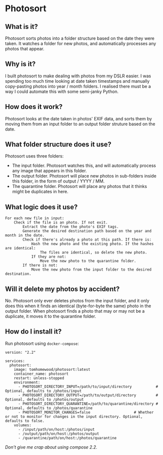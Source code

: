 # Photosort

## What is it?
Photosort sorts photos into a folder structure based on the date they were taken. It watches a folder for new photos, and automatically processes any photos that appear.

## Why is it?
I built photosort to make dealing with photos from my DSLR easier. I was spending too much time looking at date taken timestamps and manually copy-pasting photos into year / month folders. I realised there must be a way I could automate this with some semi-janky Python.

## How does it work?
Photosort looks at the date taken in photos' EXIF data, and sorts them by moving them from an input folder to an output folder struture based on the date.

## What folder structure does it use?
Photosort uses three folders:
+ The input folder. Photosort watches this, and will automatically process any image that appears in this folder.
+ The output folder. Photosort will place new photos in sub-folders inside this folder, in the form of output / YYYY / MM.
+ The quarantine folder. Photosort will place any photos that it thinks might be duplicates in here.

## What logic does it use?
```
For each new file in input:
    Check if the file is an photo. If not exit.
        Extract the date from the photo's EXIF tags.
        Generate the desired destination path based on the year and month in the date.
        Check if there's already a photo at this path. If there is:
            Hash the new photo and the existing photo. If the hashes are identical:
                The files are identical, so delete the new photo.
            If they are not:
                Move the new photo to the quarantine folder.
        If there is not:
            Move the new photo from the input folder to the desired destination.
```

## Will it delete my photos by accident?
No. Photosort only ever deletes photos from the input folder, and it only does this when it finds an identical (byte-for-byte the same) photo in the output folder. When photosort finds a photo that may or may not be a duplicate, it moves it to the quarantine folder.

## How do I install it?
Run photosort using `docker-compose`:
```
version: "2.2"

services:
  photosort:
    image: tomhomewood/photosort:latest
    container_name: photosort
    restart: unless-stopped
    environment:
      - PHOTOSORT_DIRECTORY_INPUT=/path/to/input/directory           # Optional, defaults to /photos/input
      - PHOTOSORT_DIRECTORY_OUTPUT=/path/to/output/directory         # Optional, defaults to /photos/output
      - PHOTOSORT_DIRECTORY_QUARANTINE=/path/to/quarantine/directory # Optional, defaults to /photos/quarantine
      - PHOTOSORT_MONITOR_CHANGES=false                    # Whether or not to monitor for changes in the input directory. Optional, defaults to false.
    volumes:
      - /input/path/on/host:/photos/input
      - /output/path/on/host:/photos/output
      - /quarantine/path/on/host:/photos/quarantine
```
*Don't give me crap about using compose 2.2.*